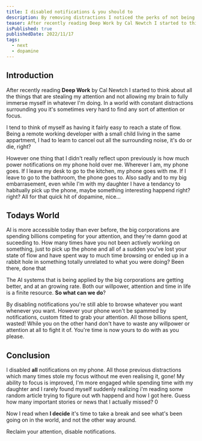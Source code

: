```yaml
---
title: I disabled notifications & you should to
description: By removing distractions I noticed the perks of not being disrupted
teaser: After recently reading Deep Work by Cal Newtch I started to think about all the things that are stealing my attention and not allowing my brain to fully immerse myself in whatever I'm doing. In a world with constant distractions surrounding you it's sometimes very hard to find any sort of attention or focus.
isPublished: true
publishedDate: 2022/11/17
tags:
  - next
  - dopamine
---
```


## Introduction
After recently reading **Deep Work** by Cal Newtch I started to think about all the things that are stealing my attention and not allowing my brain to fully immerse myself in whatever I'm doing. In a world with constant distractions surrounding you it's sometimes very hard to find any sort of attention or focus.

I tend to think of myself as having it fairly easy to reach a state of flow. Being a remote working developer with a small child living in the same appartment, I had to learn to cancel out all the surrounding noise, it's do or die, right? 

However one thing that I didn't really reflect upon previously is how much power notifications on my phone hold over me. Wherever I am, my phone goes. If I leave my desk to go to the kitchen, my phone goes with me. If I leave to go to the bathroom, the phone goes to. Also sadly and to my big embarrasement, even while I'm with my daughter I have a tendancy to habitually pick up the phone, maybe something interesting happend right? right?
All for that quick hit of dopamine, nice...

## Todays World

AI is more accessible today than ever before, the big corporations are spending billions competing for your attention, and they're damn good at suceeding to. How many times have you not been actively working on something, just to pick up the phone and all of a sudden you've lost your state of flow and have spent way to much time browsing or ended up in a rabbit hole in something totally unrelated to what you were doing? Been there, done that

The AI systems that is being applied by the big corporations are getting better, and at an growing rate. Both our willpower, attention and time in life is a finite resource. **So what can we do**?

By disabling notifications you're still able to browse whatever you want whenever you want. However your phone won't be spammed by notifications, custom fitted to grab your attention. All those billions spent, wasted! While you on the other hand don't have to waste any willpower or attention at all to fight it of. You're time is now yours to do with as you please. 

## Conclusion

I disabled **all** notifications on my phone. All those previous distractions which many times stole my focus without me even realising it, gone! My ability to focus is improved, I'm more engaged while spending time with my daughter and I rarely found myself suddenly realizing i'm reading some random article trying to figure out wth happend and how I got here. Guess how many important stories or news that I actually missed? 0    

Now I read when **I decide** it's time to take a break and see what's been going on in the world, and not the other way around.


Reclaim your attention, disable notifications.

